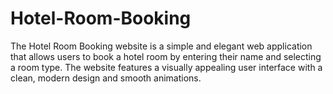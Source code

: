 # Hotel-Room-Booking
The Hotel Room Booking website is a simple and elegant web application that allows users to book a hotel room by entering their name and selecting a room type. The website features a visually appealing user interface with a clean, modern design and smooth animations.

